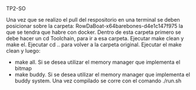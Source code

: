 TP2-SO

Una vez que se realizo el pull del respositorio en una terminal se deben posicionar sobre la carpeta:
RowDaBoat-x64barebones-d4e1c147f975 la que se tendra que habre con docker. 
Dentro de esta carpeta primero se debe hacer un cd Toolchain, para ir a esa carpeta. Ejecutar make clean y make el. Ejecutar cd .. para volver a la carpeta original. Ejecutar el make clean y luego:
- make all. Si se desea utilizar el memory manager que implementa el bitmap
- make buddy. Si se desea utilizar el memory manager que implementa el buddy system. 
Una vez compilado se corre con el comando ./run.sh
